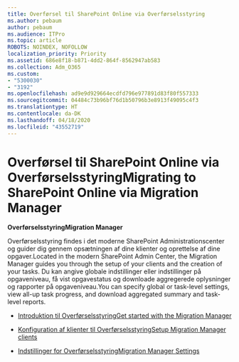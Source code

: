 ```yaml
---
title: Overførsel til SharePoint Online via Overførselsstyring
ms.author: pebaum
author: pebaum
ms.audience: ITPro
ms.topic: article
ROBOTS: NOINDEX, NOFOLLOW
localization_priority: Priority
ms.assetid: 686e8f18-b871-4dd2-864f-8562947ab583
ms.collection: Adm_O365
ms.custom:
- "5300030"
- "3192"
ms.openlocfilehash: ad9e9d929664ecdfd796e977891d83f80f557333
ms.sourcegitcommit: 04484c73b96bf76d1b50796b3e8913f49095c4f3
ms.translationtype: HT
ms.contentlocale: da-DK
ms.lasthandoff: 04/18/2020
ms.locfileid: "43552719"
---
```

# <a name="migrating-to-sharepoint-online-via-migration-manager"></a><span data-ttu-id="be572-102">Overførsel til SharePoint Online via Overførselsstyring</span><span class="sxs-lookup"><span data-stu-id="be572-102">Migrating to SharePoint Online via Migration Manager</span></span>

<span data-ttu-id="be572-103">**Overførselsstyring**</span><span class="sxs-lookup"><span data-stu-id="be572-103">**Migration Manager**</span></span>

<span data-ttu-id="be572-104">Overførselsstyring findes i det moderne SharePoint Administrationscenter og guider dig gennem opsætningen af dine klienter og oprettelse af dine opgaver.</span><span class="sxs-lookup"><span data-stu-id="be572-104">Located in the modern SharePoint Admin Center, the Migration Manager guides you through the setup of your clients and the creation of your tasks.</span></span> <span data-ttu-id="be572-105">Du kan angive globale indstillinger eller indstillinger på opgaveniveau, få vist opgavestatus og downloade aggregerede oplysninger og rapporter på opgaveniveau.</span><span class="sxs-lookup"><span data-stu-id="be572-105">You can specify global or task-level settings, view all-up task progress, and download aggregated summary and task-level reports.</span></span>

- [<span data-ttu-id="be572-106">Introduktion til Overførselsstyring</span><span class="sxs-lookup"><span data-stu-id="be572-106">Get started with the Migration Manager</span></span>](https://docs.microsoft.com/sharepointmigration/mm-get-started)

- [<span data-ttu-id="be572-107">Konfiguration af klienter til Overførselsstyring</span><span class="sxs-lookup"><span data-stu-id="be572-107">Setup Migration Manager clients</span></span>](https://docs.microsoft.com/sharepointmigration/mm-setup-clients)

- [<span data-ttu-id="be572-108">Indstillinger for Overførselsstyring</span><span class="sxs-lookup"><span data-stu-id="be572-108">Migration Manager Settings</span></span>](https://docs.microsoft.com/sharepointmigration/mm-settings)
